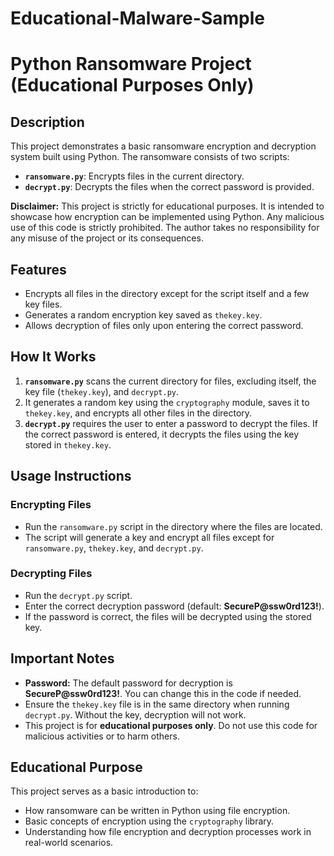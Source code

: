 # Educational-Malware-Sample

# Python Ransomware Project (Educational Purposes Only)

## Description

This project demonstrates a basic ransomware encryption and decryption system built using Python. The ransomware consists of two scripts:

- **`ransomware.py`**: Encrypts files in the current directory.
- **`decrypt.py`**: Decrypts the files when the correct password is provided.

**Disclaimer:** This project is strictly for educational purposes. It is intended to showcase how encryption can be implemented using Python. Any malicious use of this code is strictly prohibited. The author takes no responsibility for any misuse of the project or its consequences.

## Features

- Encrypts all files in the directory except for the script itself and a few key files.
- Generates a random encryption key saved as `thekey.key`.
- Allows decryption of files only upon entering the correct password.

## How It Works

1. **`ransomware.py`** scans the current directory for files, excluding itself, the key file (`thekey.key`), and `decrypt.py`.
2. It generates a random key using the `cryptography` module, saves it to `thekey.key`, and encrypts all other files in the directory.
3. **`decrypt.py`** requires the user to enter a password to decrypt the files. If the correct password is entered, it decrypts the files using the key stored in `thekey.key`.

## Usage Instructions

### Encrypting Files

- Run the `ransomware.py` script in the directory where the files are located.
- The script will generate a key and encrypt all files except for `ransomware.py`, `thekey.key`, and `decrypt.py`.

### Decrypting Files

- Run the `decrypt.py` script.
- Enter the correct decryption password (default: **SecureP@ssw0rd123!**).
- If the password is correct, the files will be decrypted using the stored key.

## Important Notes

- **Password:** The default password for decryption is **SecureP@ssw0rd123!**. You can change this in the code if needed.
- Ensure the `thekey.key` file is in the same directory when running `decrypt.py`. Without the key, decryption will not work.
- This project is for **educational purposes only**. Do not use this code for malicious activities or to harm others.

## Educational Purpose

This project serves as a basic introduction to:

- How ransomware can be written in Python using file encryption.
- Basic concepts of encryption using the `cryptography` library.
- Understanding how file encryption and decryption processes work in real-world scenarios.
